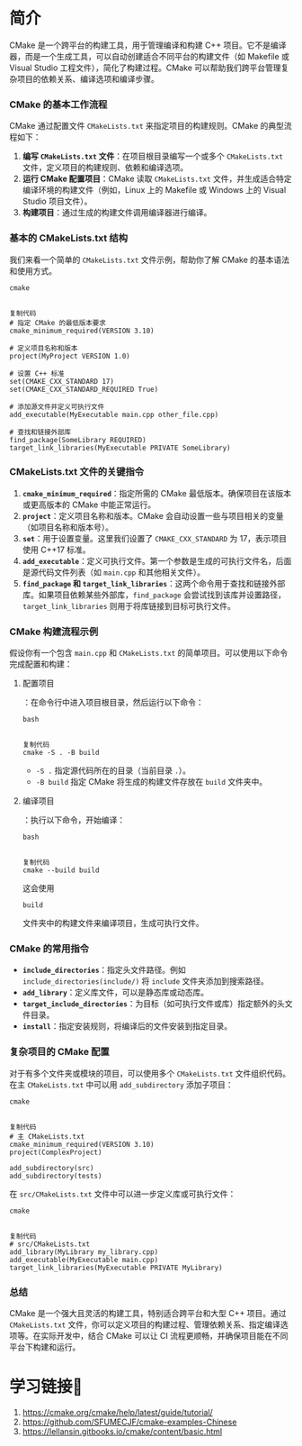 # 简介

CMake 是一个跨平台的构建工具，用于管理编译和构建 C++ 项目。它不是编译器，而是一个生成工具，可以自动创建适合不同平台的构建文件（如 Makefile 或 Visual Studio 工程文件），简化了构建过程。CMake 可以帮助我们跨平台管理复杂项目的依赖关系、编译选项和编译步骤。

### CMake 的基本工作流程

CMake 通过配置文件 `CMakeLists.txt` 来指定项目的构建规则。CMake 的典型流程如下：

1. **编写 `CMakeLists.txt` 文件**：在项目根目录编写一个或多个 `CMakeLists.txt` 文件，定义项目的构建规则、依赖和编译选项。
2. **运行 CMake 配置项目**：CMake 读取 `CMakeLists.txt` 文件，并生成适合特定编译环境的构建文件（例如，Linux 上的 Makefile 或 Windows 上的 Visual Studio 项目文件）。
3. **构建项目**：通过生成的构建文件调用编译器进行编译。

### 基本的 CMakeLists.txt 结构

我们来看一个简单的 `CMakeLists.txt` 文件示例，帮助你了解 CMake 的基本语法和使用方式。

```
cmake


复制代码
# 指定 CMake 的最低版本要求
cmake_minimum_required(VERSION 3.10)

# 定义项目名称和版本
project(MyProject VERSION 1.0)

# 设置 C++ 标准
set(CMAKE_CXX_STANDARD 17)
set(CMAKE_CXX_STANDARD_REQUIRED True)

# 添加源文件并定义可执行文件
add_executable(MyExecutable main.cpp other_file.cpp)

# 查找和链接外部库
find_package(SomeLibrary REQUIRED)
target_link_libraries(MyExecutable PRIVATE SomeLibrary)
```

### CMakeLists.txt 文件的关键指令

1. **`cmake_minimum_required`**：指定所需的 CMake 最低版本。确保项目在该版本或更高版本的 CMake 中能正常运行。
2. **`project`**：定义项目名称和版本。CMake 会自动设置一些与项目相关的变量（如项目名称和版本号）。
3. **`set`**：用于设置变量。这里我们设置了 `CMAKE_CXX_STANDARD` 为 17，表示项目使用 C++17 标准。
4. **`add_executable`**：定义可执行文件。第一个参数是生成的可执行文件名，后面是源代码文件列表（如 `main.cpp` 和其他相关文件）。
5. **`find_package` 和 `target_link_libraries`**：这两个命令用于查找和链接外部库。如果项目依赖某些外部库，`find_package` 会尝试找到该库并设置路径，`target_link_libraries` 则用于将库链接到目标可执行文件。

### CMake 构建流程示例

假设你有一个包含 `main.cpp` 和 `CMakeLists.txt` 的简单项目。可以使用以下命令完成配置和构建：

1. 配置项目

   ：在命令行中进入项目根目录，然后运行以下命令：

   ```
   bash
   
   
   复制代码
   cmake -S . -B build
   ```

   - `-S .` 指定源代码所在的目录（当前目录 `.`）。
   - `-B build` 指定 CMake 将生成的构建文件存放在 `build` 文件夹中。

2. 编译项目

   ：执行以下命令，开始编译：

   ```
   bash
   
   
   复制代码
   cmake --build build
   ```

   这会使用 

   ```
   build
   ```

    文件夹中的构建文件来编译项目，生成可执行文件。

### CMake 的常用指令

- **`include_directories`**：指定头文件路径。例如 `include_directories(include/)` 将 `include` 文件夹添加到搜索路径。
- **`add_library`**：定义库文件，可以是静态库或动态库。
- **`target_include_directories`**：为目标（如可执行文件或库）指定额外的头文件目录。
- **`install`**：指定安装规则，将编译后的文件安装到指定目录。

### 复杂项目的 CMake 配置

对于有多个文件夹或模块的项目，可以使用多个 `CMakeLists.txt` 文件组织代码。在主 `CMakeLists.txt` 中可以用 `add_subdirectory` 添加子项目：

```
cmake


复制代码
# 主 CMakeLists.txt
cmake_minimum_required(VERSION 3.10)
project(ComplexProject)

add_subdirectory(src)
add_subdirectory(tests)
```

在 `src/CMakeLists.txt` 文件中可以进一步定义库或可执行文件：

```
cmake


复制代码
# src/CMakeLists.txt
add_library(MyLibrary my_library.cpp)
add_executable(MyExecutable main.cpp)
target_link_libraries(MyExecutable PRIVATE MyLibrary)
```

### 总结

CMake 是一个强大且灵活的构建工具，特别适合跨平台和大型 C++ 项目。通过 `CMakeLists.txt` 文件，你可以定义项目的构建过程、管理依赖关系、指定编译选项等。在实际开发中，结合 CMake 可以让 CI 流程更顺畅，并确保项目能在不同平台下构建和运行。

# 学习链接🔗

1. https://cmake.org/cmake/help/latest/guide/tutorial/
2. https://github.com/SFUMECJF/cmake-examples-Chinese
3. https://lellansin.gitbooks.io/cmake/content/basic.html